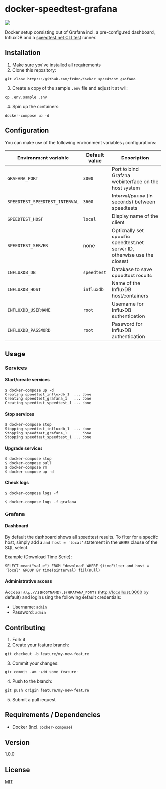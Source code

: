 # docker-speedtest-grafana

![](https://i.imgur.com/cvfhIDH.png)

Docker setup consisting out of Grafana incl. a pre-configured dashboard, InfluxDB and a [speedtest.net CLI test](https://www.speedtest.net/apps/cli) runner.

## Installation

1. Make sure you've installed all requirements
2. Clone this repository:

```shell
git clone https://github.com/frdmn/docker-speedtest-grafana
```

3. Create a copy of the sample `.env` file and adjust it at will:

```shell
cp .env.sample .env
```

4. Spin up the containers:

```shell
docker-compose up -d
```

## Configuration

You can make use of the following environment variables / configurations:

| Environment variable           | Default value | Description                                                                |
| ------------------------------ | ------------- | -------------------------------------------------------------------------- |
| `GRAFANA_PORT`                 | `3000`        | Port to bind Grafana webinterface on the host system                       |
| `SPEEDTEST_SPEEDTEST_INTERVAL` | `3600`        | Interval/pause (in seconds) between speedtests                             |
| `SPEEDTEST_HOST`               | `local`       | Display name of the client                                                 |
| `SPEEDTEST_SERVER`             | none          | Optionally set specific speedtest.net server ID, otherwise use the closest |
| `INFLUXDB_DB`                  | `speedtest`   | Database to save speedtest results                                         |
| `INFLUXDB_HOST`                | `influxdb`    | Name of the InfluxDB host/containers                                       |
| `INFLUXDB_USERNAME`            | `root`        | Username for InfluxDB authentication                                       |
| `INFLUXDB_PASSWORD`            | `root`        | Password for InfluxDB authentication                                       |

## Usage

### Services

#### Start/create services

```shell
$ docker-compose up -d
Creating speedtest_influxdb_1  ... done
Creating speedtest_grafana_1   ... done
Creating speedtest_speedtest_1 ... done
```

#### Stop services

```shell
$ docker-compose stop
Stopping speedtest_influxdb_1  ... done
Stopping speedtest_grafana_1   ... done
Stopping speedtest_speedtest_1 ... done
```

#### Upgrade services

```shell
$ docker-compose stop
$ docker-compose pull
$ docker-compose rm
$ docker-compose up -d
```

#### Check logs

```shell
$ docker-compose logs -f
```

```shell
$ docker-compose logs -f grafana
```

### Grafana

#### Dashboard

By default the dashboard shows all speedtest results. To filter for a specifc host, simply add a `and host = 'local'` statement in the `WHERE` clause of the SQL select.

Example (Download Time Serie):

```
SELECT mean("value") FROM "download" WHERE $timeFilter and host = 'local' GROUP BY time($interval) fill(null)
```

#### Administrative access

Access `http://${HOSTNAME}:${GRAFANA_PORT}` ([http://localhost:3000](`http://localhost:3000`) by default) and login using the following default credentials:

- Username: `admin`
- Password: `admin`

## Contributing

1. Fork it
2. Create your feature branch:

```shell
git checkout -b feature/my-new-feature
```

3. Commit your changes:

```shell
git commit -am 'Add some feature'
```

4. Push to the branch:

```shell
git push origin feature/my-new-feature
```

5. Submit a pull request

## Requirements / Dependencies

- Docker (incl. `docker-compose`)

## Version

1.0.0

## License

[MIT](LICENSE)
